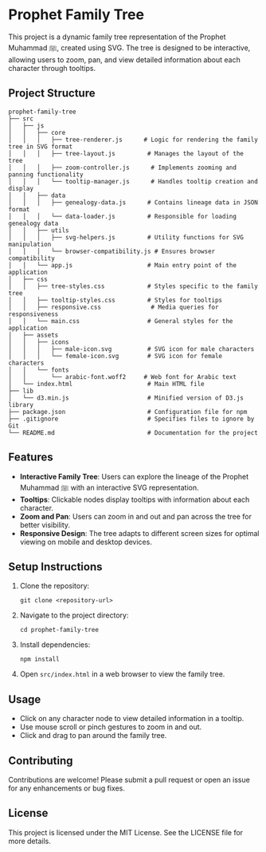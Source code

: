 # Prophet Family Tree

This project is a dynamic family tree representation of the Prophet Muhammad ﷺ, created using SVG. The tree is designed to be interactive, allowing users to zoom, pan, and view detailed information about each character through tooltips.

## Project Structure

```
prophet-family-tree
├── src
│   ├── js
│   │   ├── core
│   │   │   ├── tree-renderer.js      # Logic for rendering the family tree in SVG format
│   │   │   ├── tree-layout.js         # Manages the layout of the tree
│   │   │   ├── zoom-controller.js      # Implements zooming and panning functionality
│   │   │   └── tooltip-manager.js      # Handles tooltip creation and display
│   │   ├── data
│   │   │   ├── genealogy-data.js      # Contains lineage data in JSON format
│   │   │   └── data-loader.js         # Responsible for loading genealogy data
│   │   ├── utils
│   │   │   ├── svg-helpers.js         # Utility functions for SVG manipulation
│   │   │   └── browser-compatibility.js # Ensures browser compatibility
│   │   └── app.js                     # Main entry point of the application
│   ├── css
│   │   ├── tree-styles.css            # Styles specific to the family tree
│   │   ├── tooltip-styles.css         # Styles for tooltips
│   │   ├── responsive.css              # Media queries for responsiveness
│   │   └── main.css                   # General styles for the application
│   ├── assets
│   │   ├── icons
│   │   │   ├── male-icon.svg          # SVG icon for male characters
│   │   │   └── female-icon.svg        # SVG icon for female characters
│   │   └── fonts
│   │       └── arabic-font.woff2     # Web font for Arabic text
│   └── index.html                     # Main HTML file
├── lib
│   └── d3.min.js                      # Minified version of D3.js library
├── package.json                       # Configuration file for npm
├── .gitignore                         # Specifies files to ignore by Git
└── README.md                          # Documentation for the project
```

## Features

- **Interactive Family Tree**: Users can explore the lineage of the Prophet Muhammad ﷺ with an interactive SVG representation.
- **Tooltips**: Clickable nodes display tooltips with information about each character.
- **Zoom and Pan**: Users can zoom in and out and pan across the tree for better visibility.
- **Responsive Design**: The tree adapts to different screen sizes for optimal viewing on mobile and desktop devices.

## Setup Instructions

1. Clone the repository:
   ```
   git clone <repository-url>
   ```

2. Navigate to the project directory:
   ```
   cd prophet-family-tree
   ```

3. Install dependencies:
   ```
   npm install
   ```

4. Open `src/index.html` in a web browser to view the family tree.

## Usage

- Click on any character node to view detailed information in a tooltip.
- Use mouse scroll or pinch gestures to zoom in and out.
- Click and drag to pan around the family tree.

## Contributing

Contributions are welcome! Please submit a pull request or open an issue for any enhancements or bug fixes.

## License

This project is licensed under the MIT License. See the LICENSE file for more details.